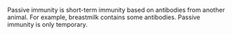 Passive immunity is short-term immunity based on antibodies from another animal. For example, breastmilk contains some antibodies. Passive immunity is only temporary.
